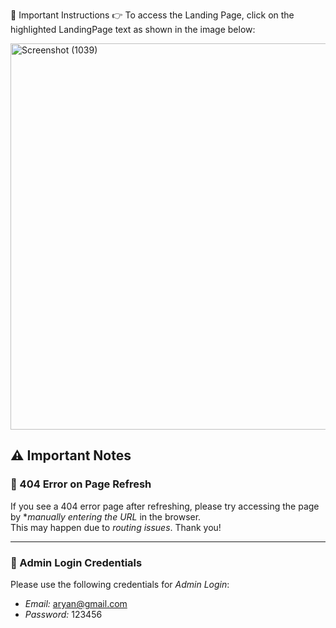 📢 Important Instructions
👉 To access the Landing Page, click on the highlighted LandingPage text as shown in the image below:


<img width="1366" height="618" alt="Screenshot (1039)" src="https://github.com/user-attachments/assets/7f8aabda-6984-4d36-a104-2d137c6d7e77" />

## ⚠ Important Notes

### 🔁 404 Error on Page Refresh
If you see a 404 error page after refreshing, please try accessing the page by **manually entering the URL* in the browser.  
This may happen due to *routing issues*. Thank you!

---

### 🔐 Admin Login Credentials
Please use the following credentials for *Admin Login*:

- *Email:* aryan@gmail.com  
- *Password:* 123456
